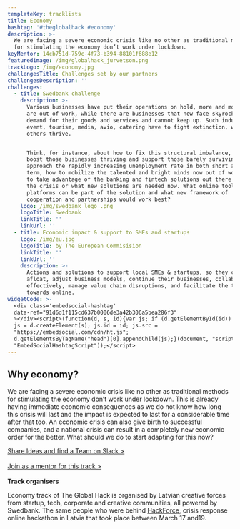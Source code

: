 ```yaml
---
templateKey: tracklists
title: Economy
hashtag: '#theglobalhack #economy'
description: >-
  We are facing a severe economic crisis like no other as traditional methods
  for stimulating the economy don’t work under lockdown.
keyMentor: 14cb751d-759c-4f73-b394-88101f688e12
featuredimage: /img/globalhack_jurvetson.png
trackLogo: /img/economy.jpg
challengesTitle: Challenges set by our partners
challengesDescription: ''
challenges:
  - title: Swedbank challenge
    description: >-
      Various businesses have put their operations on hold, more and more people
      are out of work, while there are businesses that now face skyrocketing
      demand for their goods and services and cannot keep up. Such industries as
      event, tourism, media, avio, catering have to fight extinction, while
      others thrive. 


      Think, for instance, about how to fix this structural imbalance, how to
      boost those businesses thriving and support those barely surviving. How to
      approach the rapidly increasing unemployment rate in both short and long
      term, how to mobilize the talented and bright minds now out of work. How
      to take advantage of the banking and fintech solutions out there to fight
      the crisis or what new solutions are needed now. What online tools or
      platforms can be part of the solution and what new framework of
      cooperation and partnerships would work best?
    logo: /img/swedbank_logo_.png
    logoTitle: Swedbank
    linkTitle: ''
    linkUrl: ''
  - title: Economic impact & support to SMEs and startups
    logo: /img/eu.jpg
    logoTitle: by The European Commisision
    linkTitle: ''
    linkUrl: ''
    description: >-
      Actions and solutions to support local SMEs & startups, so they can stay
      afloat, adjust business models, continue their businesses, collaborate
      effectively, manage value chain disruptions, and facilitate the transition
      towards online.
widgetCode: >-
  <div class='embedsocial-hashtag'
  data-ref="91d6d1f115cd637b0006de3a42b306a5bea286f3"
  ></div><script>(function(d, s, id){var js; if (d.getElementById(id)) {return;}
  js = d.createElement(s); js.id = id; js.src =
  "https://embedsocial.com/cdn/ht.js";
  d.getElementsByTagName("head")[0].appendChild(js);}(document, "script",
  "EmbedSocialHashtagScript"));</script>
---
```

## Why economy?

We are facing a severe economic crisis like no other as traditional methods for stimulating the economy don’t work under lockdown. This is already having immediate economic consequences as we do not know how long this crisis will last and the impact is expected to last for a considerable time after that too. An economic crisis can also give birth to successful companies, and a national crisis can result in a completely new economic order for the better. What should we do to start adapting for this now?

[Share Ideas and find a Team on Slack >](http://theglobalhack.com/slack)\
\
[Join as a mentor for this track >](http://ej.uz/Economytrack)\
\
**Track organisers**

Economy track of The Global Hack is organised by Latvian creative forces from startup, tech, corporate and creative communities, all powered by Swedbank. The same people who were behind [HackForce](https://www.facebook.com/events/611058086114849/), crisis response online hackathon in Latvia that took place between March 17 and19.